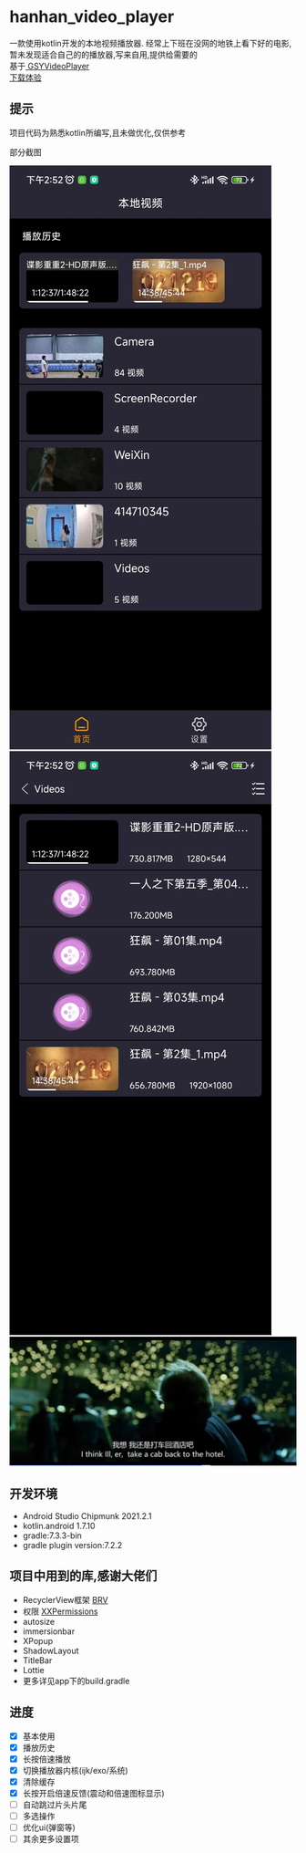 # hanhan_video_player
一款使用kotlin开发的本地视频播放器.
经常上下班在没网的地铁上看下好的电影,暂未发现适合自己的的播放器,写来自用,提供给需要的   
基于[ GSYVideoPlayer](https://github.com/CarGuo/GSYVideoPlayer)   
[下载体验](https://www.pgyer.com/hanhan_video_player)   
   
## 提示
项目代码为熟悉kotlin所编写,且未做优化,仅供参考   
   
部分截图   
   
![主页面](https://github.com/XiaoRanLiu3119/hanhan_video_player/blob/master/screenshot/main.jpg)
![视频列表](https://github.com/XiaoRanLiu3119/hanhan_video_player/blob/master/screenshot/video_list.jpg)
![播放](https://github.com/XiaoRanLiu3119/hanhan_video_player/blob/master/screenshot/player.jpg)   
   
   
## 开发环境
- Android Studio Chipmunk 2021.2.1
- kotlin.android 1.7.10
- gradle:7.3.3-bin
- gradle plugin version:7.2.2
## 项目中用到的库,感谢大佬们
- RecyclerView框架 [ BRV](https://github.com/liangjingkanji/BRV)
- 权限 [ XXPermissions](https://github.com/getActivity/XXPermissions)
- autosize
- immersionbar
- XPopup
- ShadowLayout
- TitleBar
- Lottie
- 更多详见app下的build.gradle
## 进度
- [x] 基本使用
- [x] 播放历史
- [x] 长按倍速播放
- [x] 切换播放器内核(ijk/exo/系统)
- [x] 清除缓存
- [x] 长按开启倍速反馈(震动和倍速图标显示)
- [ ] 自动跳过片头片尾
- [ ] 多选操作
- [ ] 优化ui(弹窗等)
- [ ] 其余更多设置项
